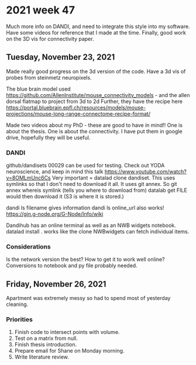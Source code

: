# 2021 week 47

Much more info on DANDI, and need to integrate this style into my software.
Have some videos for reference that I made at the time.
Finally, good work on the 3D vis for connectivity paper.

## Tuesday, November 23, 2021

Made really good progress on the 3d version of the code.
Have a 3d vis of probes from steinmetz neuropixels.

The blue brain model used https://github.com/AllenInstitute/mouse_connectivity_models - and the allen dorsal flatmap to project from 3d to 2d
Further, they have the recipe here https://portal.bluebrain.epfl.ch/resources/models/mouse-projections/mouse-long-range-connectome-recipe-format/

Made two videos about my PhD - these are good to have in mind!!
One is about the thesis.
One is about the connectivity.
I have put them in google drive, hopefully they will be useful.

### DANDI

github/dandisets
00029 can be used for testing.
Check out YODA neuroscience, and keep in mind this talk https://www.youtube.com/watch?v=8OMLmUnc6Cs
Very important = datalad clone dandiset.
This uses symlinks so that I don't need to download it all.
It uses git annex.
So git annex whereis symlink (tells you where to download from)
datalab get FILE would then download it (S3 is where it is stored.)

dandi ls filename gives information
dandi ls online_url also works!
https://gin.g-node.org/G-Node/Info/wiki

Dandihub has an online terminal as well as an NWB widgets notebook.
datalad install . works like the clone
NWBwidgets can fetch individual items.

### Considerations

Is the network version the best?
How to get it to work well online?
Conversions to notebook and py file probably needed.

## Friday, November 26, 2021

Apartment was extremely messy so had to spend most of yesterday cleaning.

### Priorities

1. Finish code to intersect points with volume.
2. Test on a matrix from null.
3. Finish thesis introduction.
4. Prepare email for Shane on Monday morning.
5. Write literature review.
